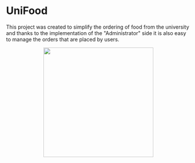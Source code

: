 # UniFood
This project was created to simplify the ordering of food from the university and thanks to the implementation of the "Administrator" side it is also easy to manage the orders that are placed by users.

<p align="center">
  <img width="300" height="300" src="https://github.com/luigiciuf/UniFood/blob/main/app/logi.png">
</p>
